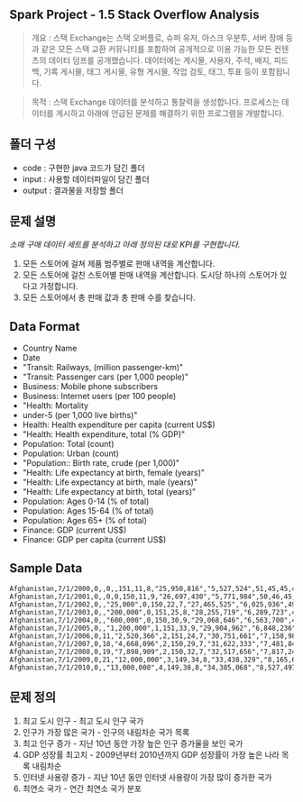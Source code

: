 ## Spark Project - 1.5 Stack Overflow Analysis
> 개요 : 스택 Exchange는 스택 오버플로, 슈퍼 유저, 아스크 우분투, 서버 장애 등과 같은 모든 스택 교환 커뮤니티를 포함하여 공개적으로 이용 가능한 모든 컨텐츠의 데이터 덤프를 공개했습니다.
> 데이터에는 게시물, 사용자, 주석, 배지, 피드백, 기록 게시물, 태그 게시물, 유형 게시물, 작업 검토, 태그, 투표 등이 포함됩니다.

> 목적 : 스택 Exchange 데이터를 분석하고 통찰력을 생성합니다.
> 프로세스는 데이터를 게시하고 아래에 언급된 문제를 해결하기 위한 프로그램을 개발합니다.

## 폴더 구성
- code : 구현한 java 코드가 담긴 폴더
- input : 사용할 데이터파일이 담긴 폴더
- output : 결과물을 저장할 폴더

## 문제 설명
*소매 구매 데이터 세트를 분석하고 아래 정의된 대로 KPI를 구현합니다.*

1. 모든 스토어에 걸쳐 제품 범주별로 판매 내역을 계산합니다.
2. 모든 스토어에 걸친 스토어별 판매 내역을 계산합니다. 도시당 하나의 스토어가 있다고 가정합니다.
3. 모든 스토어에서 총 판매 값과 총 판매 수를 찾습니다.

## Data Format

+ Country Name
+ Date
+ "Transit: Railways, (million passenger-km)"
+ "Transit: Passenger cars (per 1,000 people)"
+ Business: Mobile phone subscribers
+ Business: Internet users (per 100 people)
+ "Health: Mortality
+ under-5 (per 1,000 live births)"
+ Health: Health expenditure per capita (current US$)
+ "Health: Health expenditure, total (% GDP)"
+ Population: Total (count)
+ Population: Urban (count)
+ "Population:: Birth rate, crude (per 1,000)"
+ "Health: Life expectancy at birth, female (years)"
+ "Health: Life expectancy at birth, male (years)"
+ "Health: Life expectancy at birth, total (years)"
+ Population: Ages 0-14 (% of total)
+ Population: Ages 15-64 (% of total)
+ Population: Ages 65+ (% of total)
+ Finance: GDP (current US$)
+ Finance: GDP per capita (current US$)

## Sample Data
```
Afghanistan,7/1/2000,0,,0,,151,11,8,"25,950,816","5,527,524",51,45,45,45,48,50,2,,
Afghanistan,7/1/2001,0,,0,0,150,11,9,"26,697,430","5,771,984",50,46,45,46,48,50,2,"2,461,666,315",92
Afghanistan,7/1/2002,0,,"25,000",0,150,22,7,"27,465,525","6,025,936",49,46,46,46,48,50,2,"4,338,907,579",158
Afghanistan,7/1/2003,0,,"200,000",0,151,25,8,"28,255,719","6,289,723",48,46,46,46,48,50,2,"4,766,127,272",169
Afghanistan,7/1/2004,0,,"600,000",0,150,30,9,"29,068,646","6,563,700",47,46,46,46,48,50,2,"5,704,202,651",196
Afghanistan,7/1/2005,0,,"1,200,000",1,151,33,9,"29,904,962","6,848,236",47,47,47,47,48,50,2,"6,814,753,581",228
Afghanistan,7/1/2006,0,11,"2,520,366",2,151,24,7,"30,751,661","7,158,987",46,47,47,47,48,50,2,"7,721,931,671",251
Afghanistan,7/1/2007,0,18,"4,668,096",2,150,29,7,"31,622,333","7,481,844",45,47,47,47,47,50,2,"9,707,373,721",307
Afghanistan,7/1/2008,0,19,"7,898,909",2,150,32,7,"32,517,656","7,817,245",45,48,47,48,47,51,2,"11,940,296,131",367
Afghanistan,7/1/2009,0,21,"12,000,000",3,149,34,8,"33,438,329","8,165,640",44,48,48,48,47,51,2,"14,213,670,485",425
Afghanistan,7/1/2010,0,,"13,000,000",4,149,38,8,"34,385,068","8,527,497",44,48,48,48,46,51,2,"17,243,112,604",501
```

## 문제 정의
1. 최고 도시 인구 - 최고 도시 인구 국가
2. 인구가 가장 많은 국가 - 인구의 내림차순 국가 목록
3. 최고 인구 증가 - 지난 10년 동안 가장 높은 인구 증가율을 보인 국가
4. GDP 성장률 최고치 - 2009년부터 2010년까지 GDP 성장률이 가장 높은 나라 목록 내림차순
5. 인터넷 사용량 증가 - 지난 10년 동안 인터넷 사용량이 가장 많이 증가한 국가
6. 최연소 국가 - 연간 최연소 국가 분포
